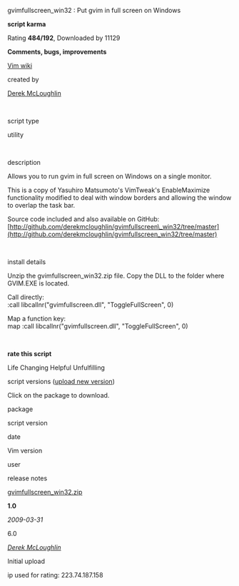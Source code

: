 gvimfullscreen\_win32 : Put gvim in full screen on Windows

 **script karma** 

Rating **484/192**, Downloaded by 11129

 **Comments, bugs, improvements** 

[Vim wiki](http://vim.wikia.com/wiki/Script:2596)

created by

[Derek McLoughlin](https://www.vim.org/account/profile.php?user_id=16778)

 

script type

utility

 

description

Allows you to run gvim in full screen on Windows on a single monitor.

This is a copy of Yasuhiro Matsumoto's VimTweak's EnableMaximize functionality modified to deal with window borders and allowing the window to overlap the task bar.

Source code included and also available on GitHub: [http://github.com/derekmcloughlin/gvimfullscreen\_win32/tree/master](http://github.com/derekmcloughlin/gvimfullscreen_win32/tree/master)

 

install details

Unzip the gvimfullscreen\_win32.zip file. Copy the DLL to the folder where GVIM.EXE is located.

Call directly:  
:call libcallnr("gvimfullscreen.dll", "ToggleFullScreen", 0)<CR>

Map a function key:  
map <F11> <Esc>:call libcallnr("gvimfullscreen.dll", "ToggleFullScreen", 0)<CR>

 

**rate this script**

Life Changing Helpful Unfulfilling 

script versions ([upload new version](https://www.vim.org/scripts/add_script_version.php?script_id=2596))

Click on the package to download.

package

script version

date

Vim version

user

release notes

[gvimfullscreen\_win32.zip](https://www.vim.org/scripts/download_script.php?src_id=10328)

**1.0**

_2009-03-31_

6.0

_[Derek McLoughlin](https://www.vim.org/account/profile.php?user_id=16778)_

Initial upload

ip used for rating: 223.74.187.158